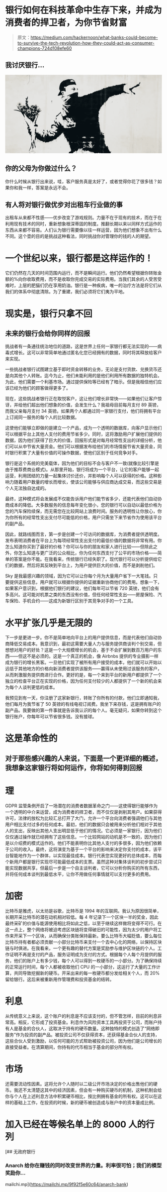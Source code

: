 # 银行如何在科技革命中生存下来，并成为消费者的捍卫者，为你节省财富

> 原文：<https://medium.com/hackernoon/what-banks-could-become-to-survive-the-tech-revolution-how-they-could-act-as-consumer-champions-724d108efe60>

## 我讨厌银行…

![](img/0fcc3c30fb826b8d113c8c95da17cfec.png)

## 你的父母为你做过什么？

你什么时候从银行出来说，哇，客户服务真是太好了，或者觉得你花了很多钱？如果你和我一样，答案是永远不会。

## 有人将对银行做优步对出租车行业做的事

出租车从来都不性感——优步改变了游戏规则。力量不在于现有的技术，而在于在利用现有技术的同时，重新想象根深蒂固的制度。推翻长期以来以同样方式运作的东西从来都不容易。人们认为银行需要像以往一样运营，因为他们想象不出有什么不同。这个壶的目的是挑战这种看法，同时挑战你对管理你的钱的人的期望。

# 一个世纪以来，银行都是这样运作的！

它们仍然在几天的时间范围内运行，而不是瞬间运行。他们仍然希望根据你转账金额的%向你收取费用，而不是收取你完成交易的实际费用。当我们其余的人受苦受难时，上层的肥猫们仍在享用奶油。银行是一种疾病，唯一的治疗方法是将它们从我们的体系中彻底清除。为了重建，我们必须将它们夷为平地。

# 现实是，银行只拿不回

## 未来的银行会给你同样的回报

挑战者有一条通往统治地位的道路，这是世界上任何一家银行都无法实现的——病毒式增长。这可以非常简单地通过匿名化您已经拥有的数据，同时将其释放给客户来实现。

一些挑战者银行试图建立基于即时资金转移的业务，无论是支付货款、兑换货币还是向其他个人转账。迄今为止，他们未能利用的是他们利用所有数据的独特机会。为此，他们需要一个利基市场。通过提供保险等已经有了暗示。但是我相信他们应该已经为他们的顾客做得更多了。

现在，这些挑战者银行正在取悦客户，这让他们增长非常快——如果他们让客户惊讶，并给他们超出他们想象的价值，会发生什么？我祖母目前每月支付 89 英镑，而我父亲每月支付 34 英镑。如果两个人都通过同一家银行支付，他们将拥有平台上订阅同一服务的每个人的比较数据。

这使他们能够立即做的是建立一个产品，成为一个透明的数据库，向客户显示他们可以根据平台上其他人支付的费用节省多少。同时，这将激励用户扩展他们提供的数据，因为他们获得了巨大的价值，回报形式是对每月经常性支出的详细分析，他们可以从中节省大量资金。他们可以根据发布给他们的市场情报节省大量资金，同时银行积累了大量有价值的可操作数据，使他们区别于任何竞争对手。

银行是这个系统的完美载体，因为他们的目标不会与客户不一致(就像比较引擎是由于推荐费商业模式)。从那里开始，银行将成为一个平台，让它的客户能够一起运营，利用团结的力量一起集体讨价还价，并影响每个人可以获得的价格。这种影响力随着用户数量的增长而增长，使该公司能够与供应商达成交易，而这些交易是个人无法独自达成的。

最终，这种模式将会发展成不仅能告诉用户他们能节省多少，还能代表他们自动协商成本的降低。大多数服务的信息每年变化很小，您的银行可以自动以最低价格为您的汽车保险续保，而无需您在比较网站上浪费时间。服务的透明性让你放心，你为你所有的经常性支出支付尽可能低的价格，用户只需坐下来节省作为使用该平台的副产品。

因此，就路线图而言，第一步是创建一个可访问的数据库，为消费者提供透明度。发布表明消费者在平台上为每项经常性支出支付的最低价值的数据将非常有用。你怎么知道你买到了最好的价格？你可以与你的朋友和家人进行比较——但除此之外，你怎么知道与更广泛的公众相比，你为任何东西支付了公平的市场价格——简单的答案是你不能。在我看来，传统银行已经失职了。现代银行可以分析提供给它们的数据，然后将其反映到平台上，为用户提供巨大的价值，而不是剥削他们。

Sky 是我最感兴趣的领域，因为它可以让你每个月为大量用户省下一大笔钱。只要提供这些信息，用户就可以根据你提供的证据重新协商他们的费用。想象一下，如果客户意识到，根据他们银行的建议，他们每年可以节省 720 英镑，他们会有多高兴。这可能对机票之类的东西没有价值，但任何经常性支出——房屋保险、汽车保险、手机合约——这成为新银行区别于其竞争对手的一个工具。

# 水平扩张几乎是无限的

下一步是更进一步。你不是简单地向平台上的用户提供信息，而是代表他们自动协商降低交易成本。我意识到，最初这需要大量人力与服务提供商谈判个别交易，但想想对用户的好处？这是一个大规模增长的机会，基于不会扩展到数百万用户的东西——但这不是必须的。这是一个真正的机会，像 Airbnbs 提供的专业摄影一样成为银行的增长黑客。一旦他们实现了被所有用户接受的成本，他们就可以开始以远低于其他地方的价格向新消费者提供该服务——赢得从未使用过该服务的客户，从而刺激服务提供商进行合作。更好的是，每一个来到平台的新用户都提供了一个独立的检查平台正在实现的价格，因为任何支付较少的人都提供了一个新的机会来为每个人谈判更低的成本。

我预见到有一天，你注册了这家新银行，转账了你所有的付款，他们立即通知我，他们每月为我节省了 50 英镑的有线电视订阅费。我坐下来存钱，这是拥有账户的副产品。我要做的第一件事就是告诉我认识的每个人。毫无疑问，如果你转到这个银行账户，你每年可以节省很多钱。没有接球。

# 这是革命性的

## 对于那些感兴趣的人来说，下面是一个更详细的概述，我想象这家银行将如何运作，你将如何得到回报

# **理**

GDPR 监管条例开启了一场潜在的消费者数据革命之门——这使得银行能够作为一个透明的中介来运营，成为消费者的捍卫者，而不仅仅是剥削其用户。如果获得许可，法律的放松为比较汇总打开了大门，允许一个平台向消费者强调他们与其他用户相比支付过多的任何成本。最初，他们的数据只会被用来分析他们相对于其他人的支出，反映出其他人支出明显低于他们的情况。它必须是一家银行，因为他们仅仅通过操作就已经拥有了这些信息。一个比较网站的动机是不一致的，因为他们是以介绍费的模式运作的。他们不能表明你比其他人支付的多很多，因为他们依赖于公司的收入。最终，这将演变为基于一个平台的影响来决定你支付的成本，该平台智能地作为一个群体，以实现最佳成本。银行代表您实现更好的总体成本，而每个新用户都是银行实现尽可能最低成本的支票。虽然这种对集体谈判的初步尝试只能实现数据共享，但最后一步是一个自主谈判者，它可以分析你购买的所有东西，并将任何成本谈判到最低水平，让你不用做任何事情就可以支付更多的费用。

# **加密**

比特币是雅虎，以太坊是谷歌，比特币是 1994 年的互联网。我认为原因很简单，长期开采比特币的潜在动机相对较低。每 4 年记录下一个区块一半的奖金，因此最终采矿的价值与能源使用相比将如此之低，以至于继续这样做将变得不可行。在这一点上，整个网络将被迫考虑区块链将变得破旧的可能性，因为太少的用户将工作来开采下一个区块，从而确保分类账保持最新。要么比特币大幅贬值，要么每位比特币持有者都必须贡献一小部分比特币来支付一个去中心化的网络，以保持区块链与时俱进。在我看来，一个更有趣的替代方案是奖励参与维护区块链的个人。工作证明不再是支付的产品，服务证明成为支付的方式。根据每个人每个月提供的服务，他们的账户上有多少钱，每个人可以得到一枚硬币的一小部分。为了确保持续的正常运行时间，每个人都被收取他们 CPU 的一小部分，这运行了大量的工作计算，共同导致挖掘新的硬币。开采出来的每一枚硬币都分发给相关个人，而 20%留给银行。这后来被重新用作管理费和投资基金的结转。

# **利息**

从传统意义上来说，这个账户的利息是不应该支付的，但不管怎样，目前的利息非常高。相反，它形成了投资基金。利息作为风险资本工具再投资于公司，而账户持有人是基金的合伙人，这取决于持有的硬币数量。这种独特的模式创造了“网络即服务”作为投资的副产品。被投资公司不仅获得资本，还获得基金合伙人的支持，这些合伙人受到激励，以任何可能的方式帮助被投资公司，因为他们是公司增长的直接受益者。在清算期间，你持有的代币相当于基金的部分所有权。

# **市场**

还需要流动性因素。这将允许个人随时以二级公开市场决定的价格出售他们的硬币。我还不太清楚这其中的经济因素，但会有一种购买硬币的机制，这种机制会给你与个人在上述利息方法中积累硬币相比，按比例拥有基金的所有权。这可以在这样的基础上工作，在投资的时候，新的硬币被创造成与账户中的资本量成比例。

# 加入已经在等候名单上的 8000 人的行列

[](https://mailchi.mp/9f92f5e60c64/anarch-bank) [## 无政府银行

### Anarch 给你在赚钱的同时改变世界的力量。利率很可怕；我们的模型奖励你…

mailchi.mp](https://mailchi.mp/9f92f5e60c64/anarch-bank)